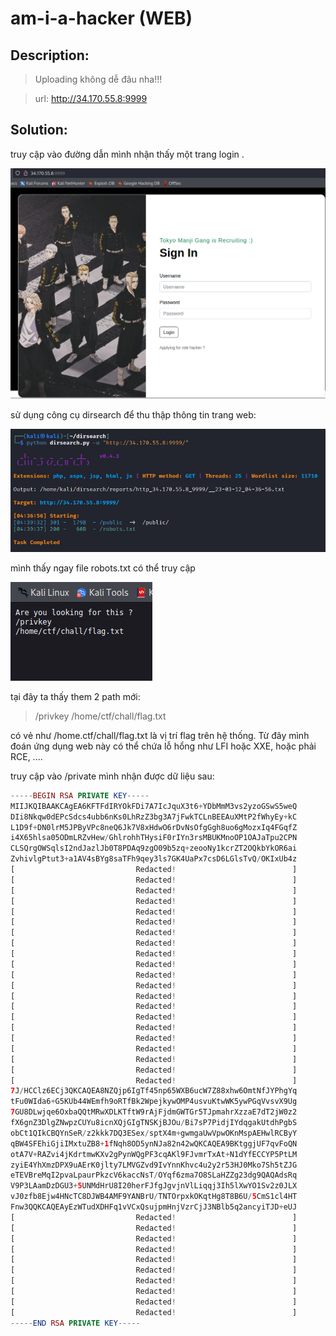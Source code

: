 

# am-i-a-hacker (WEB)

## Description:
> Uploading không dễ đâu nha!!!

> url: http://34.170.55.8:9999

## Solution:

truy cập vào đường dẫn mình nhận thấy một trang login .

![img](./image/1.png)

sử dụng công cụ dirsearch để thu thập thông tin trang web:

![img](./image/3.png)

mình thấy ngay file robots.txt có thể truy cập 

![img](./image/2.png)

tại đây ta thấy them 2 path mới:
> /privkey
> /home/ctf/chall/flag.txt

có vẻ như /home.ctf/chall/flag.txt là vị trí flag trên hệ thống. 
Từ đây mình đoán ứng dụng web này có thể chứa lỗ hổng như LFI hoặc XXE, hoặc phải RCE, ....

truy cập vào /private mình nhận được dữ liệu sau:

```php
-----BEGIN RSA PRIVATE KEY-----
MIIJKQIBAAKCAgEA6KFTFdIRYOkFDi7A7IcJquX3t6+YDbMmM3vs2yzoGSwS5weQ
DIi8Nkqw0dEPcSdcs4ubb6nKs0LhRzZ3bg3A7jFwkTCLnBEEAuXMtP2fWhyEy+kC
L1D9f+DN0lrM5JPByVPc8neQ6Jk7V8xHdwO6rDvNsOfgGgh8uo6gMozxIq4FGqfZ
i4X65hlsa05ODmLRZvHew/GhlrohhTHysiF0rIYn3rsMBUKMnoOP1OAJaTpu2CPN
CLSQrgOWSqlsI2ndJazlJb0T8PDAq9zgO09b5zq+zeooNy1kcrZT2OQkbYkOR6ai
ZvhivlgPtut3+a1AV4sBYg8saTFh9qey3ls7GK4UaPx7csD6LGlsTvQ/OKIxUb4z
[                           Redacted!                          ]
[                           Redacted!                          ]
[                           Redacted!                          ]
[                           Redacted!                          ]
[                           Redacted!                          ]
[                           Redacted!                          ]
[                           Redacted!                          ]
[                           Redacted!                          ]
[                           Redacted!                          ]
[                           Redacted!                          ]
[                           Redacted!                          ]
[                           Redacted!                          ]
[                           Redacted!                          ]
[                           Redacted!                          ]
[                           Redacted!                          ]
[                           Redacted!                          ]
[                           Redacted!                          ]
[                           Redacted!                          ]
[                           Redacted!                          ]
[                           Redacted!                          ]
[                           Redacted!                          ]
7J/HCClz6ECj3QKCAQEA8NZQjp6IgTf45np65WXB6ucW7Z88xhw6OmtNfJYPhgYq
tFu0WIda6+G5KUb44WEmfh9oRTfBk2WpejkywOMP4usvuKtwWK5ywPGqVvsvX9Ug
7GU8DLwjqe6OxbaQQtMRwXDLKTftW9rAjFjdmGWTGr5TJpmahrXzzaE7dT2jW0z2
fX6gnZ3DlgZNwpzCUYu8icnXQjGIgTNSKjBJOu/Bi7sP7PidjIYdqgakUtdhPgbS
obCt1QIkCBQYnSeR/z2kkk7DQ3ESex/sptX4m+gwmgaUwVpwOKnMspAEHwlRCByY
qBW4SFEhiGjiIMxtuZB8+1fNqh8OD5ynNJa82n42wQKCAQEA9BKtggjUF7qvFoQN
otA7V+RAZvi4jKdrtmwKXv2gPynWQgPF3cqAKl9FJvmrTxAt+N1dYfECCYP5PtLM
zyiE4YhXmzDPX9uAErK0jlty7LMVGZvd9IvYnnKhvc4u2y2r53HJ0Mko7Sh5tZJG
eTEVBreMqI2pvaLpaurPkzcV6kaccNsT/OYqf6zma7O8SLaHZZg23dg9QAQAdsRq
V9P3LAamDzDGU3+5UNMdHrU8I20herFJfgJgvjnVlLiqqj3Ih5lXwYO1Sv2z0JLX
vJ0zfb8Ejw4HNcTC8DJWB4AMF9YANBrU/TNTOrpxkOKqtHg8T8B6U/5CmS1cl4HT
Fnw3QQKCAQEAyEzWTudXDHFq1vVCxQsujpmHnjVzrCjJ3NBlb5q2ancyiTJD+eUJ
[                           Redacted!                          ]
[                           Redacted!                          ]
[                           Redacted!                          ]
[                           Redacted!                          ]
[                           Redacted!                          ]
[                           Redacted!                          ]
[                           Redacted!                          ]
[                           Redacted!                          ]
[                           Redacted!                          ]
[                           Redacted!                          ]
-----END RSA PRIVATE KEY-----
```


